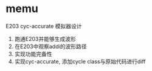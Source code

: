 # memu

E203 cyc-accurate 模拟器设计


1. 跑通E203并能够生成波形
2. 在E203中观察addi的波形路径
3. 实现功能完备性
4. 实现cyc-accurate, 添加cycle class与原始代码进行diff
